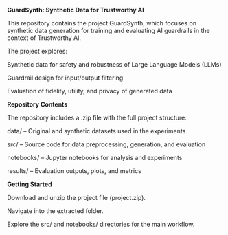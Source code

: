 **GuardSynth: Synthetic Data for Trustworthy AI**

This repository contains the project GuardSynth, which focuses on synthetic data generation for training and evaluating AI guardrails in the context of Trustworthy AI.

The project explores:

Synthetic data for safety and robustness of Large Language Models (LLMs)

Guardrail design for input/output filtering

Evaluation of fidelity, utility, and privacy of generated data

**Repository Contents**

The repository includes a .zip file with the full project structure:

data/ – Original and synthetic datasets used in the experiments

src/ – Source code for data preprocessing, generation, and evaluation

notebooks/ – Jupyter notebooks for analysis and experiments

results/ – Evaluation outputs, plots, and metrics

**Getting Started**

Download and unzip the project file (project.zip).

Navigate into the extracted folder.

Explore the src/ and notebooks/ directories for the main workflow.
